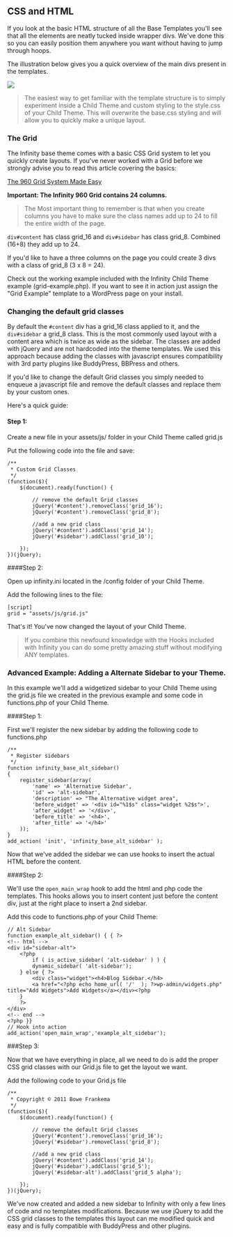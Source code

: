 ## CSS and HTML

If you look at the basic HTML structure of all the Base Templates you'll see that
all the elements are neatly tucked inside wrapper divs. We've done this so you can
easily position them anywhere you want without having to jump through hoops.

The illustration below gives you a quick overview of the main divs present in the templates. 

<a href="infinity://admin:image/docs/HTML-overview.jpg" target="_blank">
	<img src="infinity://admin:image/docs/HTML-overview-small.png" style="max-width: 90%;">
</a>

> The easiest way to get familiar with the template structure is to simply experiment
inside a Child Theme and custom styling to the style.css of your Child Theme. This will
overwrite the base.css styling and will allow you to quickly make a unique layout. 

### The Grid

The Infinity base theme comes with a basic CSS Grid system to let you quickly create layouts.
If you've never worked with a Grid before we strongly advise you to read this article covering
the basics:

[The 960 Grid System Made Easy](http://sixrevisions.com/web_design/the-960-grid-system-made-easy/)

**Important: The Infinity 960 Grid contains 24 columns.**
 
> The Most important thing to remember is that when you create columns you have to make sure
the class names add up to 24 to fill the entire width of the page.
 
`div#content` has class grid\_16 and `div#sidebar` has class grid\_8.
Combined (16+8) they add up to 24.

If you'd like to have a three columns on the page you could create 3 divs with a class
of grid\_8 (3 x 8 = 24).
 
Check out the working example included with the Infinity Child Theme example
(grid-example.php). If you want to see it in action just assign the "Grid Example"
template to a WordPress page on your install.

### Changing the default grid classes

By default the `#content` div has a grid\_16 class applied to it, and the `div#sidebar` a grid\_8
class. This is the most commonly used layout with a content area which is twice as wide
as the sidebar. The classes are added with jQuery and are not hardcoded into the theme
templates. We used this approach because adding the classes with javascript ensures
compatibility with 3rd party plugins like BuddyPress, BBPress and others. 

If you'd like to change the default Grid classes you simply needed to enqueue a javascript
file and remove the default classes and replace them by your custom ones.

Here's a quick guide:

#### Step 1:

Create a new file in your assets/js/ folder in your Child Theme called grid.js

Put the following code into the file and save:

	/**
	 * Custom Grid Classes
	 */
	(function($){
		$(document).ready(function() {
	
			// remove the default Grid classes
			jQuery('#content').removeClass('grid_16');
			jQuery('#content').removeClass('grid_8');
			
			//add a new grid class
			jQuery('#content').addClass('grid_14');
			jQuery('#sidebar').addClass('grid_10');
			
		});
	})(jQuery);

####Step 2:

Open up infinity.ini located in the /config folder of your Child Theme.

Add the following lines to the file:

	[script]
	grid = "assets/js/grid.js"

That's it! You've now changed the layout of your Child Theme.

> If you combine this newfound knowledge with the Hooks included with Infinity you
  can do some pretty amazing stuff without modifying ANY templates.

### Advanced Example: Adding a Alternate Sidebar to your Theme.

In this example we'll add a widgetized sidebar to your Child Theme using the grid.js
file we created in the previous example and some code in functions.php of your Child Theme. 

####Step 1:

First we'll register the new sidebar by adding the following code to functions.php

	/**
	 * Register sidebars
	 */
	function infinity_base_alt_sidebar()
	{
		register_sidebar(array(
			'name' => 'Alternative Sidebar',
			'id' => 'alt-sidebar',
			'description' => "The Alternative widget area",
			'before_widget' => '<div id="%1$s" class="widget %2$s">',
			'after_widget' => '</div>',
			'before_title' => '<h4>',
			'after_title' => '</h4>'
		));
	}
	add_action( 'init', 'infinity_base_alt_sidebar' );

Now that we've added the sidebar we can use hooks to insert the actual HTML before the content. 

####Step 2:

We'll use the `open_main_wrap` hook to add the html and php code the templates.
This hooks allows you to insert content just before the content div, just at the
right place to insert a 2nd sidebar. 

Add this code to functions.php of your Child Theme:

	// Alt Sidebar
	function example_alt_sidebar() { { ?>
	<!-- html -->
	<div id="sidebar-alt">	
		<?php
			if ( is_active_sidebar( 'alt-sidebar' ) ) {
			dynamic_sidebar( 'alt-sidebar');
		} else { ?>
			<div class="widget"><h4>Blog Sidebar.</h4>
			<a href="<?php echo home_url( '/'  ); ?>wp-admin/widgets.php" title="Add Widgets">Add Widgets</a></div><?php
		}
		?>
	</div>	
	<!-- end -->
	<?php }} 
	// Hook into action
	add_action('open_main_wrap','example_alt_sidebar');

###Step 3:

Now that we have everything in place, all we need to do is add the proper CSS grid
classes with our Grid.js file to get the layout we want.

Add the following code to your Grid.js file 

	/**
	 * Copyright © 2011 Bowe Frankema
	 */
	(function($){
		$(document).ready(function() {
	
			// remove the default Grid classes
			jQuery('#content').removeClass('grid_16');
			jQuery('#sidebar').removeClass('grid_8');
			
			//add a new grid class
			jQuery('#content').addClass('grid_14');
			jQuery('#sidebar').addClass('grid_5');
			jQuery('#sidebar-alt').addClass('grid_5 alpha');
			
		});
	})(jQuery);

We've now created and added a new sidebar to Infinity with only a few lines of code
and no templates modifications. Because we use jQuery to add the CSS grid classes to
the templates this layout can me modified quick and easy and is fully compatible with
BuddyPress and other plugins. 